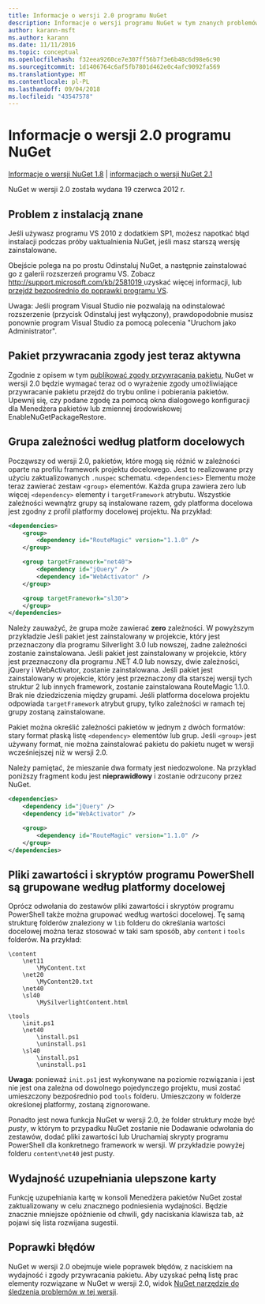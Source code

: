 ```yaml
---
title: Informacje o wersji 2.0 programu NuGet
description: Informacje o wersji programu NuGet w tym znanych problemów, poprawki, funkcje dodane i DCRs w wersji 2.0.
author: karann-msft
ms.author: karann
ms.date: 11/11/2016
ms.topic: conceptual
ms.openlocfilehash: f32eea9260ce7e307ff56b7f3e6b48c6d98e6c90
ms.sourcegitcommit: 1d1406764c6af5fb7801d462e0c4afc9092fa569
ms.translationtype: MT
ms.contentlocale: pl-PL
ms.lasthandoff: 09/04/2018
ms.locfileid: "43547578"
---
```

# <a name="nuget-20-release-notes"></a>Informacje o wersji 2.0 programu NuGet

[Informacje o wersji NuGet 1.8](../release-notes/nuget-1.8.md) | [informacjach o wersji NuGet 2.1](../release-notes/nuget-2.1.md)

NuGet w wersji 2.0 została wydana 19 czerwca 2012 r.

## <a name="known-installation-issue"></a>Problem z instalacją znane
Jeśli używasz programu VS 2010 z dodatkiem SP1, możesz napotkać błąd instalacji podczas próby uaktualnienia NuGet, jeśli masz starszą wersję zainstalowane.

Obejście polega na po prostu Odinstaluj NuGet, a następnie zainstalować go z galerii rozszerzeń programu VS.  Zobacz [ http://support.microsoft.com/kb/2581019 ](http://support.microsoft.com/kb/2581019) uzyskać więcej informacji, lub [przejdź bezpośrednio do poprawki programu VS](http://bit.ly/vsixcertfix).

Uwaga: Jeśli program Visual Studio nie pozwalają na odinstalować rozszerzenie (przycisk Odinstaluj jest wyłączony), prawdopodobnie musisz ponownie program Visual Studio za pomocą polecenia "Uruchom jako Administrator".

## <a name="package-restore-consent-is-now-active"></a>Pakiet przywracania zgody jest teraz aktywna

Zgodnie z opisem w tym [publikować zgody przywracania pakietu](http://blog.nuget.org/20120518/package-restore-and-consent.html), NuGet w wersji 2.0 będzie wymagać teraz od o wyrażenie zgody umożliwiające przywracanie pakietu przejdź do trybu online i pobierania pakietów. Upewnij się, czy podane zgodę za pomocą okna dialogowego konfiguracji dla Menedżera pakietów lub zmiennej środowiskowej EnableNuGetPackageRestore.

## <a name="group-dependencies-by-target-frameworks"></a>Grupa zależności według platform docelowych

Począwszy od wersji 2.0, pakietów, które mogą się różnić w zależności oparte na profilu framework projektu docelowego. Jest to realizowane przy użyciu zaktualizowanych `.nuspec` schematu. `<dependencies>` Elementu może teraz zawierać zestaw `<group>` elementów. Każda grupa zawiera zero lub więcej `<dependency>` elementy i `targetFramework` atrybutu. Wszystkie zależności wewnątrz grupy są instalowane razem, gdy platforma docelowa jest zgodny z profil platformy docelowej projektu. Na przykład:

```xml
<dependencies>
    <group>
        <dependency id="RouteMagic" version="1.1.0" />
    </group>

    <group targetFramework="net40">
        <dependency id="jQuery" />
        <dependency id="WebActivator" />
    </group>

    <group targetFramework="sl30">
    </group>
</dependencies>
```

Należy zauważyć, że grupa może zawierać **zero** zależności. W powyższym przykładzie Jeśli pakiet jest zainstalowany w projekcie, który jest przeznaczony dla programu Silverlight 3.0 lub nowszej, żadne zależności zostanie zainstalowana. Jeśli pakiet jest zainstalowany w projekcie, który jest przeznaczony dla programu .NET 4.0 lub nowszy, dwie zależności, jQuery i WebActivator, zostanie zainstalowana.  Jeśli pakiet jest zainstalowany w projekcie, który jest przeznaczony dla starszej wersji tych struktur 2 lub innych framework, zostanie zainstalowana RouteMagic 1.1.0. Brak nie dziedziczenia między grupami. Jeśli platforma docelowa projektu odpowiada `targetFramework` atrybut grupy, tylko zależności w ramach tej grupy zostaną zainstalowane.

Pakiet można określić zależności pakietów w jednym z dwóch formatów: stary format płaską listę `<dependency>` elementów lub grup. Jeśli `<group>` jest używany format, nie można zainstalować pakietu do pakietu nuget w wersji wcześniejszej niż w wersji 2.0.

Należy pamiętać, że mieszanie dwa formaty jest niedozwolone. Na przykład poniższy fragment kodu jest **nieprawidłowy** i zostanie odrzucony przez NuGet.

```xml
<dependencies>
    <dependency id="jQuery" />
    <dependency id="WebActivator" />

    <group>
        <dependency id="RouteMagic" version="1.1.0" />
    </group>
</dependencies>
```

## <a name="grouping-content-files-and-powershell-scripts-by-target-framework"></a>Pliki zawartości i skryptów programu PowerShell są grupowane według platformy docelowej

Oprócz odwołania do zestawów pliki zawartości i skryptów programu PowerShell także można grupować według wartości docelowej. Tę samą strukturę folderów znaleziony w `lib` folderu do określania wartości docelowej można teraz stosować w taki sam sposób, aby `content` i `tools` folderów. Na przykład:

    \content
        \net11
            \MyContent.txt
        \net20
            \MyContent20.txt
        \net40
        \sl40
            \MySilverlightContent.html

    \tools
        \init.ps1
        \net40
            \install.ps1
            \uninstall.ps1
        \sl40
            \install.ps1
            \uninstall.ps1

**Uwaga**: ponieważ `init.ps1` jest wykonywane na poziomie rozwiązania i jest nie jest ona zależna od dowolnego pojedynczego projektu, musi zostać umieszczony bezpośrednio pod `tools` folderu. Umieszczony w folderze określonej platformy, zostaną zignorowane.

Ponadto jest nowa funkcja NuGet w wersji 2.0, że folder struktury może być *pusty*, w którym to przypadku NuGet zostanie nie Dodawanie odwołania do zestawów, dodać pliki zawartości lub Uruchamiaj skrypty programu PowerShell dla konkretnego framework w wersji. W przykładzie powyżej folderu `content\net40` jest pusty.

## <a name="improved-tab-completion-performance"></a>Wydajność uzupełniania ulepszone karty
Funkcję uzupełniania kartę w konsoli Menedżera pakietów NuGet został zaktualizowany w celu znacznego podniesienia wydajności. Będzie znacznie mniejsze opóźnienie od chwili, gdy naciskania klawisza tab, aż pojawi się lista rozwijana sugestii.

## <a name="bug-fixes"></a>Poprawki błędów
NuGet w wersji 2.0 obejmuje wiele poprawek błędów, z naciskiem na wydajność i zgody przywracania pakietu.
Aby uzyskać pełną listę prac elementy rozwiązane w NuGet w wersji 2.0, widok [NuGet narzędzie do śledzenia problemów w tej wersji](http://nuget.codeplex.com/workitem/list/advanced?keyword=&status=Closed&type=All&priority=All&release=NuGet%202.0&assignedTo=All&component=All&sortField=Votes&sortDirection=Descending&page=0).
